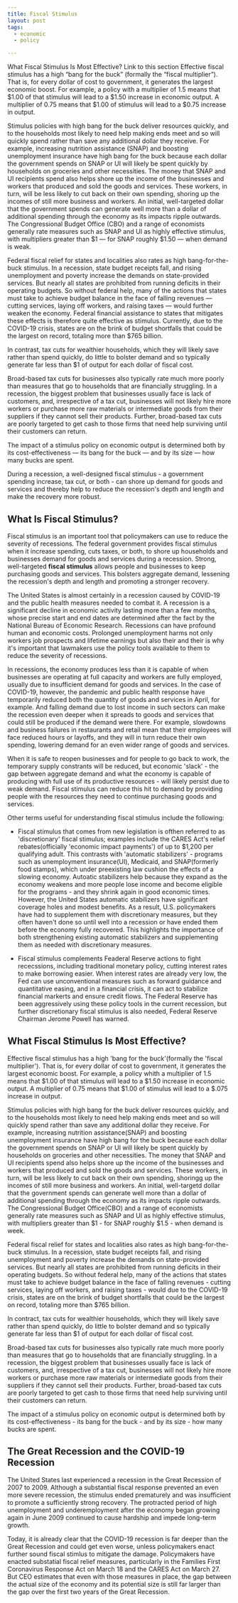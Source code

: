 ```yaml
---
title: Fiscal Stimulus
layout: post
tags:
  - economic
  - policy

---
```




What Fiscal Stimulus Is Most Effective?
Link to this section
Effective fiscal stimulus has a high “bang for the buck” (formally the “fiscal multiplier”). That is, for every dollar of cost to government, it generates the largest 
economic boost. For example, a policy with a multiplier of 1.5 means that $1.00 of that stimulus will lead to a $1.50 increase in economic output. A multiplier of 0.75 
means that $1.00 of stimulus will lead to a $0.75 increase in output.

Stimulus policies with high bang for the buck deliver resources quickly, and to the households most likely to need help making ends meet and so will quickly spend rather 
than save any additional dollar they receive. For example, increasing nutrition assistance (SNAP) and boosting unemployment insurance have high bang for the buck because 
each dollar the government spends on SNAP or UI will likely be spent quickly by households on groceries and other necessities. The money that SNAP and UI recipients 
spend also helps shore up the income of the businesses and workers that produced and sold the goods and services. These workers, in turn, will be less likely to cut back 
on their own spending, shoring up the incomes of still more business and workers. An initial, well-targeted dollar that the government spends can generate well more than 
a dollar of additional spending through the economy as its impacts ripple outwards. The Congressional Budget Office (CBO) and a range of economists generally rate measures 
such as SNAP and UI as highly effective stimulus, with multipliers greater than $1 — for SNAP roughly $1.50 — when demand is weak.

Federal fiscal relief for states and localities also rates as high bang-for-the-buck stimulus. In a recession, state budget receipts fall, and rising unemployment and 
poverty increase the demands on state-provided services. But nearly all states are prohibited from running deficits in their operating budgets. So without federal help, 
many of the actions that states must take to achieve budget balance in the face of falling revenues — cutting services, laying off workers, and raising taxes — would 
further weaken the economy. Federal financial assistance to states that mitigates these effects is therefore quite effective as stimulus. Currently, 
due to the COVID-19 crisis, states are on the brink of budget shortfalls that could be the largest on record, totaling more than $765 billion.

In contrast, tax cuts for wealthier households, which they will likely save rather than spend quickly, 
do little to bolster demand and so typically generate far less than $1 of output for each dollar of fiscal cost.

Broad-based tax cuts for businesses also typically rate much more poorly than measures that go to households that are financially struggling. 
In a recession, the biggest problem that businesses usually face is lack of customers, and, irrespective of a tax cut, businesses will not likely hire 
more workers or purchase more raw materials or intermediate goods from their suppliers if they cannot sell their products. Further, broad-based tax cuts 
are poorly targeted to get cash to those firms that need help surviving until their customers can return.

The impact of a stimulus policy on economic output is determined both by its cost-effectiveness — its bang for the buck — and by its size — how many bucks are spent.





During a recession, a well-designed fiscal stimulus - a government spending increase, tax cut, or both - can shore up demand 
for goods and services and thereby help to reduce the recession's depth and length and make the recovery more robust.

## What Is Fiscal Stimulus?

Fiscal stimulus is an important tool that policymakers can use to reduce the severity of recessions. The federal government
provides fiscal stimulus when it increase spending, cuts taxes, or both, to shore up households and businesses demand for 
goods and services during a recession. Strong, well-targeted **fiscal stimulus** allows people and businesses to keep 
purchasing goods and services. This bolsters aggregate demand, lessening the recession's depth and length and promoting a 
stronger recovery.

The United States is almost certainly in a recession caused by COVID-19 and the public health measures needed to combat it.
A recession is a significant decline in economic activity lasting more than a few months, whose precise start and end dates
are determined after the fact by the National Bureau of Economic Research. Recessions can have profound human and economic
costs. Prolonged unemployment harms not only workers job prospects and lifetime earnings but also their and their is why
it's important that lawmakers use the policy tools available to them to reduce the severity of recessions.

In recessions, the economy produces less than it is capable of when businesses are operating at full capacity and workers 
are fully employed, usually due to insufficient demand for goods and services. In the case of COVID-19, however, the 
pandemic and public health response have temporarily reduced both the quantity of goods and services in April, for example.
And falling demand due to lost income in such sectors can make the recession even deeper when it spreads to goods and
services that could still be produced if the demand were there. For example, slowdowns and business failures in restaurants
and retail mean that their employees will face reduced hours or layoffs, and they will in turn reduce their own spending,
lowering demand for an even wider range of goods and services.

When it is safe to reopen businesses and for people to go back to work, the temporary supply constrants will be reduced,
but economic 'slack' - the gap between aggregate demand and what the economy is capable of producing with full use of its
productive resources - will likely persist due to weak demand. Fiscal stimulus can reduce this hit to demand by providing
people with the resources they need to continue purchasing goods and services.

Other terms useful for understanding fiscal stimulus include the following:

* Fiscal stimulus that comes from new legislation is ofthen referred to as 'discretionary' fiscal stimulus; examples
  include the CARES Act's relief rebates(officially 'economic impact payments') of up to $1,200 per qualifying adult.
  This contrasts with 'automatic stabilizers' - programs such as unemployment insurance(UI), Medicaid, and SNAP(formerly
  food stamps), which under preexisting law cushion the effects of a slowing economy. Autoatic stabilizers help because 
  they expand as the economy weakens and more people lose income and become eligible for the programs - and they shrink 
  again in good economic times. However, the United States automatic stabilizers have significant coverage holes and
  modest benefits. As a result, U.S. policymakers have had to supplement them with discretionary measures, but they often
  haven't done so until well into a recession or have ended them before the economy fully recovered. This highlights the
  importance of both strengthening existing automatic stabilizers and supplementing them as needed with discretionary
  measures.

* Fiscal stimulus complements Feaderal Reserve actions to fight rececssions, including traditional monetary policy, cutting
  interest rates to make borrowing easier. When interest rates are already very low, the Fed can use unconventional measures 
  such as forward guidance and quantitative easing, and in a financial crisis, it can act to stabilize financial markerts
  and ensure credit flows. The Federal Reserve has been aggressively using these policy tools in the current recession, but
  further discretionary fiscal stimulus is also needed, Federal Reserve Chairman Jerome Powell has warned.

## What Fiscal Stimulus Is Most Effective?

Effective fiscal stimulus has a high 'bang for the buck'(formally the 'fiscal multiplier'). That is, for every dollar of cost
to government, it generates the largest economic boost. For example, a policy whith a multiplier of 1.5 means that $1.00 of
that stimulus will lead to a $1.50 increase in economic output. A multiplier of 0.75 means that $1.00 of stimulus will lead to
a $.075 increase in output.

Stimulus policies with high bang for the buck deliver resources quickly, and to the households most likely to need help making
ends meet and so will quickly spend rather than save any additional dollar they receive. For example, increasing nutrition
assistance(SNAP) and boosting unemployment insurance have high bang for the buck because each dollar the government spends on
SNAP or UI will likely be spent quickly by households on groceries and other necessities. The money that SNAP and UI recipients
spend also helps shore up the income of the businesses and workers that produced and sold the goods and services. These workers, 
in turn, will be less likely to cut back on their own spending, shoringg up the incomes of still more business and workers. 
An initial, well-targetd dollar that the government spends can generate well more than a dollar of additional spending through 
the economy as its impacts ripple outwards. The Congressional Budget Office(CBO) and a range of economists generally rate
measures such as SNAP and UI as highly effective stimulus, with multipliers greater than $1 - for SNAP roughly $1.5 - when 
demand is week.

Federal fiscal relief for states and localities also rates as high bang-for-the-buck stimulus. In a recession, state budget
receipts fall, and rising unemployment and poverty increase the demands on state-provided services. But nearly all states are 
prohibited from running deficits in their operating budgets. So without federal help, many of the actions that states must take 
to achieve budget balance in the face of falling revenues - cutting services, laying off workers, and raising taxes - would due
to the COVID-19 crisis, states are on the brink of budget shortfalls that could be the largest on record, totaling more than
$765 billion.

In contract, tax cuts for wealthier households, which they will likely save rather than spend quickly, do little to bolster
demand and so typically generate far less than $1 of output for each dollar of fiscal cost.

Broad-based tax cuts for businesses also typically rate much more poorly than measures that go to households that are 
financially struggling. In a recession, the biggest problem that businesses usually face is lack of customers, and, irrespective 
of a tax cut, businesses will not likely hire more workers or purchase more raw materials or intermediate goods from their
suppliers if they cannot sell their products. Further, broad-based tax cuts are poorly targeted to get cash to those firms that
need help surviving until their customers can return.

The impact of a stimulus policy on economic output is determined both by its cost-effectiveness - its bang for the buck - and
by its size - how many bucks are spent.

## The Great Recession and the COVID-19 Recession

The United States last experienced a recession in the Great Recession of 2007 to 2009. Although a substantial fiscal response
prevented an even more severe recession, the stimulus ended prematurely and was insufficient to promote a sufficiently strong
recovery. The protracted period of high unemployment and underemployment after the economy began growing again in June 2009
continued to cause hardship and impede long-term growth.

Today, it is already clear that the COVID-19 recession is far deeper than the Great Recession and could get even worse,
unless policymakers enact further sound fiscal stimlus to mitigate the damage. Policymakers have enacted substatial fiscal
relief measures, particularly in the Families First Coronavirus Response Act on March 18 and the CARES Act on March 27.
But CEO estimates that even with those measures in place, the gap between the actual size of the economy and its potential
size is still far larger than the gap over the first two years of the Great Recession.



